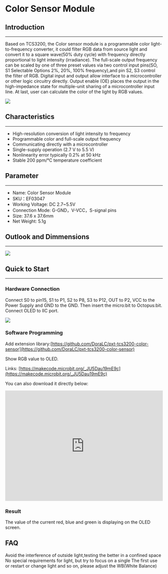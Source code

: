 # Color Sensor Module

## Introduction

---

Based on TCS3200, the Color sensor module is a programmable color light-to-frequency converter, it could filter RGB data from source light and convert it to a square wave(50% duty cycle) with frequency directly proportional to light intensity (irradiance). The full-scale output frequency can be scaled by one of three preset values via two control input pins(SO, S1 Selectable Options 2%, 20%, 100% frequency),and pin S2, S3 control the filter of RGB. Digital input and output allow interface to a microcontroller or other logic circuitry directly. Output enable (OE) places the output in the high-impedance state for multiple-unit sharing of a microcontroller input line. At last, user can calculate the color of the light by RGB values. 

![](https://raw.githubusercontent.com/elecfreaks/learn-cn/master/microbitOctopus/sensor/images/03047_00.jpg)

## Characteristics
---
- High-resolution conversion of light intensity to frequency
- Programmable color and full-scale output frequency
- Communicating directly with a microcontroller
- Single-supply operation (2.7 V to 5.5 V)
- Nonlinearity error typically 0.2% at 50 kHz
- Stable 200 ppm/°C temperature coefficient

## Parameter
---
- Name: Color Sensor Module
- SKU：EF03047
- Working Voltage: DC 2.7~5.5V
- Connection Mode: G-GND，V-VCC，S-signal pins
- Size: 37.6 x 37.6mm
- Net Weight: 5.1g

## Outlook and Dimmensions
---

![](https://raw.githubusercontent.com/elecfreaks/learn-cn/master/microbitOctopus/sensor/images/03047_01.png)

## Quick to Start
---
### Hardware Connection

Connect S0 to pin15,  S1 to P1,  S2 to P8,  S3 to P12,  OUT to P2,  VCC to the Power Supply and GND to the GND.  Then insert the micro:bit to Octopus:bit.
Connect OLED to IIC port.

![](https://raw.githubusercontent.com/elecfreaks/learn-cn/master/microbitOctopus/sensor/images/03047_02.png)

### Software Programming

Add extension library:[https://github.com/DoraLC/pxt-tcs3200-color-sensor](https://github.com/DoraLC/pxt-tcs3200-color-sensor)

Show RGB value to OLED.

Links: [https://makecode.microbit.org/_JU5Dau19mE9c](https://makecode.microbit.org/_JU5Dau19mE9c)

You can also download it directly below:
<div style="position:relative;height:0;padding-bottom:70%;overflow:hidden;"><iframe style="position:absolute;top:0;left:0;width:100%;height:100%;" src="https://makecode.microbit.org/#pub:_JU5Dau19mE9c" frameborder="0" sandbox="allow-popups allow-forms allow-scripts allow-same-origin"></iframe></div>

### Result

The value of the current red, blue and green is displaying on the OLED screen.

## FAQ

Avoid the interference of outside light,testing the better in a confined space
No special requirements for light, but try to focus on a single
The first use or restart or change light and so on, please adjust the WB(White Balance)